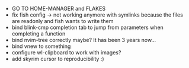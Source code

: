 - GO TO HOME-MANAGER and FLAKES
- fix fish config -> not working anymore with symlinks because the files are readonly and fish wants to write them
- bind blink-cmp completion tab to jump from parameters when completing a function
- bind nvim-tree correctly maybe? It has been 3 years now...
- bind vnew to something
- configure wl-clipboard to work with images?
- add skyrim cursor to reproducibility :)

